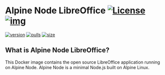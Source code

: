# Alpine Node LibreOffice [![License](https://img.shields.io/badge/License-Apache%202.0-blue.svg)](LICENSE) [![img](https://img.shields.io/badge/Lifecycle-Stable-97ca00)](https://github.com/bcgov/repomountie/blob/master/doc/lifecycle-badges.md)

[![version](https://img.shields.io/docker/v/bcgovimages/alpine-node-libreoffice.svg?sort=semver)](https://hub.docker.com/r/bcgovimages/alpine-node-libreoffice)
[![pulls](https://img.shields.io/docker/pulls/bcgovimages/alpine-node-libreoffice.svg)](https://hub.docker.com/r/bcgovimages/alpine-node-libreoffice)
[![size](https://img.shields.io/docker/image-size/bcgovimages/alpine-node-libreoffice.svg)](https://hub.docker.com/r/bcgovimages/alpine-node-libreoffice)

## What is Alpine Node LibreOffice?

This Docker image contains the open source LibreOffice application running on Alpine Node.
Alpine Node is a minimal Node.js built on Alpine Linux.

